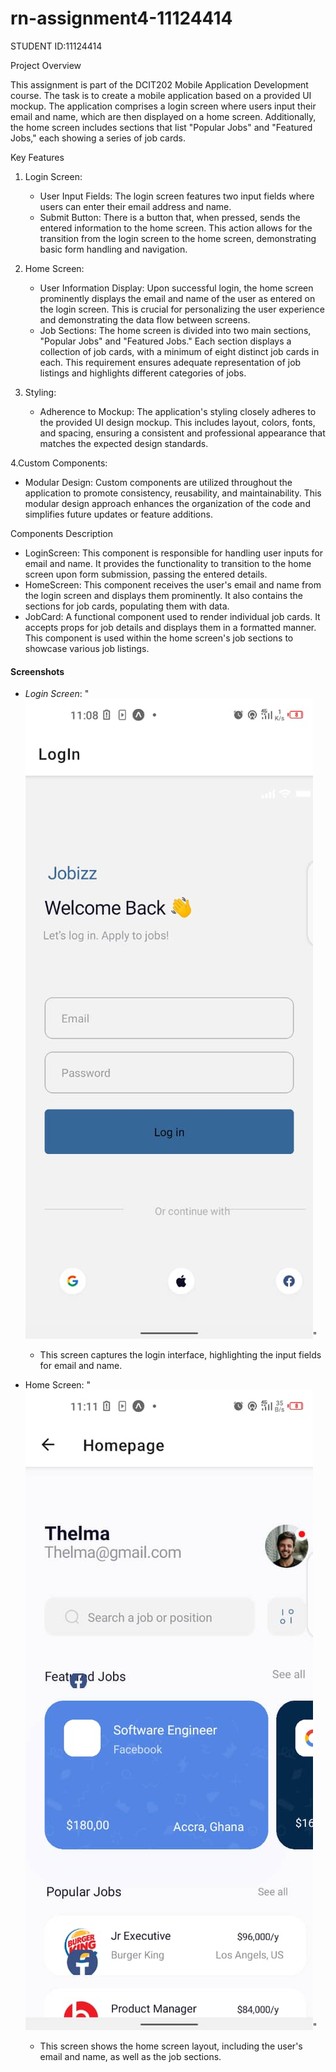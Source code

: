 # rn-assignment4-11124414
STUDENT ID:11124414

Project Overview

This assignment is part of the DCIT202 Mobile Application Development course. The task is to create a mobile application based on a provided UI mockup. The application comprises a login screen where users input their email and name, which are then displayed on a home screen. Additionally, the home screen includes sections that list "Popular Jobs" and "Featured Jobs," each showing a series of job cards.

Key Features

1. Login Screen:
   - User Input Fields: The login screen features two input fields where users can enter their email address and name.
   - Submit Button: There is a button that, when pressed, sends the entered information to the home screen. This action allows for the transition from the login screen to the home screen, demonstrating basic form handling and navigation.

2. Home Screen:
   - User Information Display: Upon successful login, the home screen prominently displays the email and name of the user as entered on the login screen. This is crucial for personalizing the user experience and demonstrating the data flow between screens.
   - Job Sections: The home screen is divided into two main sections, "Popular Jobs" and "Featured Jobs." Each section displays a collection of job cards, with a minimum of eight distinct job cards in each. This requirement ensures adequate representation of job listings and highlights different categories of jobs.


3. Styling:
   - Adherence to Mockup: The application's styling closely adheres to the provided UI design mockup. This includes layout, colors, fonts, and spacing, ensuring a consistent and professional appearance that matches the expected design standards.

4.Custom Components:
   - Modular Design: Custom components are utilized throughout the application to promote consistency, reusability, and maintainability. This modular design approach enhances the organization of the code and simplifies future updates or feature additions.

Components Description

- LoginScreen: This component is responsible for handling user inputs for email and name. It provides the functionality to transition to the home screen upon form submission, passing the entered details.
- HomeScreen: This component receives the user's email and name from the login screen and displays them prominently. It also contains the sections for job cards, populating them with data.
- JobCard: A functional component used to render individual job cards. It accepts props for job details and displays them in a formatted manner. This component is used within the home screen's job sections to showcase various job listings.

#### Screenshots

- *Login Screen*:
    "![alt text](2525ef45-9970-43fd-9317-0623b2a62d2f.jpg)"
  - This screen captures the login interface, highlighting the input fields for email and name.

- Home Screen:
    "![alt text](a7eacde5-24a2-4f93-aa61-762cb2a4d44f.jpg)"
  - This screen shows the home screen layout, including the user's email and name, as well as the job sections.


 
